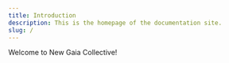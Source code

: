 ```yaml
---
title: Introduction
description: This is the homepage of the documentation site.
slug: /
---
```


Welcome to New Gaia Collective!
